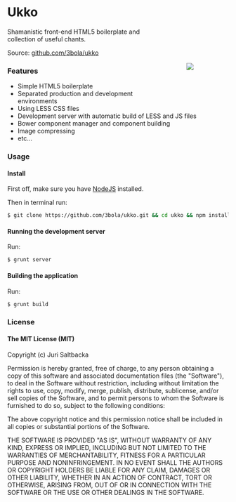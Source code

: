 # Ukko

<img align="right" src="https://raw.github.com/3bola/ukko/master/public/assets/img/ukko.png" hspace="80" vspace="80">

Shamanistic front-end HTML5 boilerplate and collection of useful chants.

Source: [github.com/3bola/ukko](http://github.com/3bola/ukko)

### Features

* Simple HTML5 boilerplate
* Separated production and development environments
* Using LESS CSS files
* Development server with automatic build of LESS and JS files
* Bower component manager and component building
* Image compressing
* etc...

### Usage

#### Install

First off, make sure you have [NodeJS](http://nodejs.org/) installed.

Then in terminal run:
```sh
$ git clone https://github.com/3bola/ukko.git && cd ukko && npm install .
```

#### Running the development server

Run:
```sh
$ grunt server
```

#### Building the application

Run:
```sh
$ grunt build
```

### License

#### The MIT License (MIT)

Copyright (c) Juri Saltbacka

Permission is hereby granted, free of charge, to any person obtaining a copy of
this software and associated documentation files (the "Software"), to deal in
the Software without restriction, including without limitation the rights to
use, copy, modify, merge, publish, distribute, sublicense, and/or sell copies
of the Software, and to permit persons to whom the Software is furnished to do
so, subject to the following conditions:

The above copyright notice and this permission notice shall be included in all
copies or substantial portions of the Software.

THE SOFTWARE IS PROVIDED "AS IS", WITHOUT WARRANTY OF ANY KIND, EXPRESS OR
IMPLIED, INCLUDING BUT NOT LIMITED TO THE WARRANTIES OF MERCHANTABILITY,
FITNESS FOR A PARTICULAR PURPOSE AND NONINFRINGEMENT. IN NO EVENT SHALL THE
AUTHORS OR COPYRIGHT HOLDERS BE LIABLE FOR ANY CLAIM, DAMAGES OR OTHER
LIABILITY, WHETHER IN AN ACTION OF CONTRACT, TORT OR OTHERWISE, ARISING FROM,
OUT OF OR IN CONNECTION WITH THE SOFTWARE OR THE USE OR OTHER DEALINGS IN THE
SOFTWARE.
